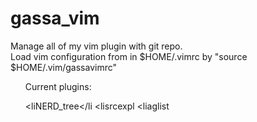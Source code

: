 gassa_vim
=========

Manage all of my vim plugin with git repo. <br />
Load vim configuration from in $HOME/.vimrc by "source $HOME/.vim/gassavimrc" <br />

<ul>
<caption>Current plugins: </caption>

<liNERD_tree</li
<lisrcexpl</li>
<liaglist</li>
</ul>

